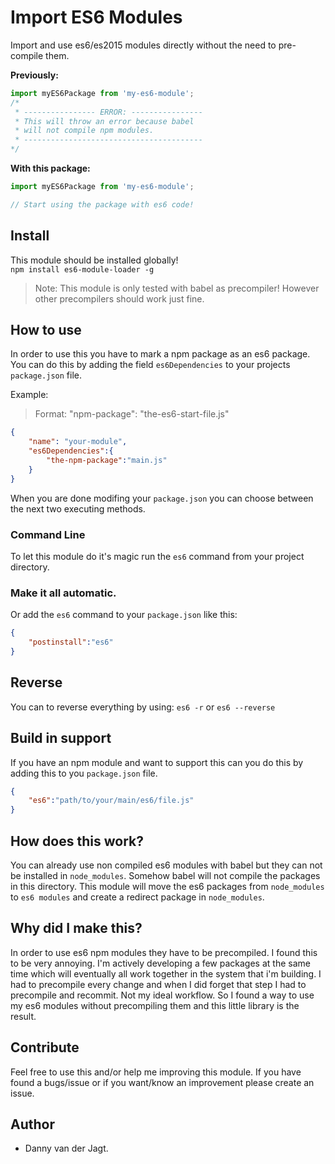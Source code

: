 # Import ES6 Modules
Import and use es6/es2015 modules directly without the need to pre-compile them.

**Previously:**
```js
import myES6Package from 'my-es6-module';
/* 
 * ---------------- ERROR: ----------------
 * This will throw an error because babel 
 * will not compile npm modules.
 * ----------------------------------------
*/
```

**With this package:**
```js
import myES6Package from 'my-es6-module';

// Start using the package with es6 code!
```

## Install
This module should be installed globally!   
`npm install es6-module-loader -g`

> Note: This module is only tested with babel as precompiler! However other precompilers should work just fine.

## How to use
In order to use this you have to mark a npm package as an es6 package. You can do this by adding the field `es6Dependencies` to your projects `package.json` file.

Example:
> Format: "npm-package": "the-es6-start-file.js"

```json
{
    "name": "your-module",
    "es6Dependencies":{
        "the-npm-package":"main.js"
    }
}
```

When you are done modifing your `package.json` you can choose between the next two executing methods.

### Command Line
To let this module do it's magic run the `es6` command from your project directory.

### Make it all automatic.
Or add the `es6` command to your `package.json` like this:
```json
{
    "postinstall":"es6"
}
```

## Reverse
You can to reverse everything by using: `es6 -r` or `es6 --reverse`

## Build in support
If you have an npm module and want to support this can you do this by adding this to you `package.json` file.

```json
{
    "es6":"path/to/your/main/es6/file.js"
}
```

## How does this work?
You can already use non compiled es6 modules with babel but they can not be installed in `node_modules`. Somehow babel will not compile the packages in this directory. This module will move the es6 packages from `node_modules` to `es6 modules` and create a redirect package in `node_modules`.

## Why did I make this?
In order to use es6 npm modules they have to be precompiled. I found this to be very annoying.  I'm actively developing a few packages at the same time which will eventually all work together in the system that i'm building. I had to precompile every change and when I did forget that step I had to precompile and recommit. Not my ideal workflow. So I found a way to use my es6 modules without precompiling them and this little library is the result.

## Contribute
Feel free to use this and/or help me improving this module. If you have found a bugs/issue or if you want/know an improvement please create an issue.

## Author
* Danny van der Jagt.
